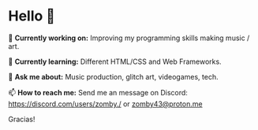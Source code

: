 # Hello 👋

🔭 **Currently working on:** Improving my programming skills making music / art.

🌱 **Currently learning:** Different HTML/CSS and Web Frameworks.

💬 **Ask me about:** Music production, glitch art, videogames, tech.

📫 **How to reach me:** Send me an message on Discord: https://discord.com/users/zomby./ or zomby43@proton.me

Gracias!
